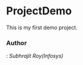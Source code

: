 # ProjectDemo

This is my first demo project.
<br>

<h3>Author</h3> : <em>Subhrajit Roy(Infosys)</em>
